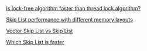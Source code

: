 [Is lock-free algorithm faster than thread lock algorithm?](lock_free_vs_thread_lock.md)

[Skip List performance with different memory layouts](skip_list_performance_with_memory.md)

[Vector Skip List vs Skip List](vector_skip_list.md)

[Which Skip List is faster](which_skip_list_is_faster.md)
